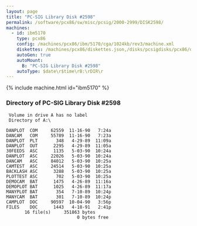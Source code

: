 ```yaml
---
layout: page
title: "PC-SIG Library Disk #2598"
permalink: /software/pcx86/sw/misc/pcsig/2000-2999/DISK2598/
machines:
  - id: ibm5170
    type: pcx86
    config: /machines/pcx86/ibm/5170/cga/1024kb/rev3/machine.xml
    diskettes: /machines/pcx86/diskettes.json,/disks/pcsigdisks/pcx86/diskettes.json
    autoGen: true
    autoMount:
      B: "PC-SIG Library Disk #2598"
    autoType: $date\r$time\rB:\rDIR\r
---
```


{% include machine.html id="ibm5170" %}

### Directory of PC-SIG Library Disk #2598

     Volume in drive A has no label
     Directory of A:\

    DANPLOT  COM     62559  11-16-90   7:24a
    DANCAM   COM     55789  11-16-90   7:23a
    DANPLOT  PLT       348   4-29-89  11:09a
    DANPLOT  OUT      2295   4-29-89  11:05a
    30FEEDS  ASC      1135   5-03-90  10:24a
    DANPLOT  ASC     22026   5-03-90  10:24a
    DANCAM   ASC     84012   5-03-90  10:25a
    CAMTEST  ASC     24514   5-03-90  10:25a
    BACKLASH ASC      3288   5-03-90  10:25a
    PLOTTEST ASC       702   5-03-90  10:25a
    DEMOCAM  BAT      1475   4-26-89  11:16a
    DEMOPLOT BAT      1025   4-26-89  11:17a
    MANYPLOT BAT       354   7-10-89  10:24p
    MANYCAM  BAT       301   7-10-89  10:24p
    CAMPLOT  DOC     90597  10-04-90   3:56p
    FILES    DOC      1443   4-18-91   2:41p
           16 file(s)     351863 bytes
                               0 bytes free
